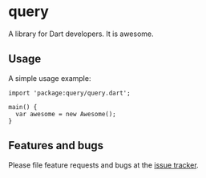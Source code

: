 # query

A library for Dart developers. It is awesome.

## Usage

A simple usage example:

    import 'package:query/query.dart';

    main() {
      var awesome = new Awesome();
    }

## Features and bugs

Please file feature requests and bugs at the [issue tracker][tracker].

[tracker]: http://example.com/issues/replaceme
